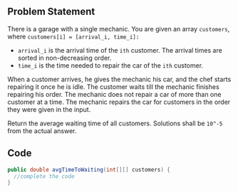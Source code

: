 ## Problem Statement
There is a garage with a single mechanic. You are given an array `customers`, where `customers[i] = [arrival_i, time_i]:`

-   `arrival_i` is the arrival time of the `ith` customer. The arrival times are sorted in non-decreasing order.
-   `time_i` is the time needed to repair the car of the `ith` customer.

When a customer arrives, he gives the mechanic his car, and the chef starts repairing it once he is idle. The customer waits till the mechanic finishes repairing his order. The mechanic does not repair a car of more than one customer at a time. The mechanic repairs the car for customers in the order they were given in the input.

Return the average waiting time of all customers. Solutions shall be `10^-5` from the actual answer.

## Code
```java
public double avgTimeToWaiting(int[][] customers) {
  //complete the code        
}
```
